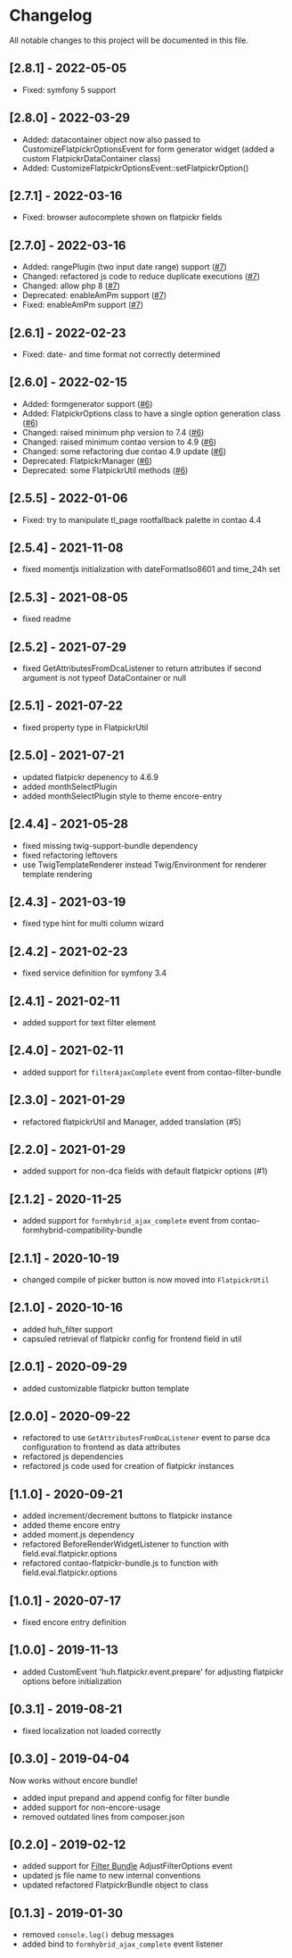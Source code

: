 # Changelog
All notable changes to this project will be documented in this file.

## [2.8.1] - 2022-05-05
- Fixed: symfony 5 support

## [2.8.0] - 2022-03-29
- Added: datacontainer object now also passed to CustomizeFlatpickrOptionsEvent for form generator widget (added a custom FlatpickrDataContainer class)
- Added: CustomizeFlatpickrOptionsEvent::setFlatpickrOption()

## [2.7.1] - 2022-03-16
- Fixed: browser autocomplete shown on flatpickr fields

## [2.7.0] - 2022-03-16
- Added: rangePlugin (two input date range) support ([#7])
- Changed: refactored js code to reduce duplicate executions ([#7])
- Changed: allow php 8 ([#7])
- Deprecated: enableAmPm support ([#7])
- Fixed: enableAmPm support ([#7])

## [2.6.1] - 2022-02-23
- Fixed: date- and time format not correctly determined

## [2.6.0] - 2022-02-15
- Added: formgenerator support ([#6])
- Added: FlatpickrOptions class to have a single option generation class ([#6])
- Changed: raised minimum php version to 7.4 ([#6])
- Changed: raised minimum contao version to 4.9 ([#6])
- Changed: some refactoring due contao 4.9 update ([#6])
- Deprecated: FlatpickrManager ([#6])
- Deprecated: some FlatpickrUtil methods ([#6])

## [2.5.5] - 2022-01-06
- Fixed: try to manipulate tl_page rootfallback palette in contao 4.4

## [2.5.4] - 2021-11-08
- fixed momentjs initialization with dateFormatIso8601 and time_24h set

## [2.5.3] - 2021-08-05
- fixed readme

## [2.5.2] - 2021-07-29
- fixed GetAttributesFromDcaListener to return attributes if second argument is not typeof DataContainer or null

## [2.5.1] - 2021-07-22
- fixed property type in FlatpickrUtil

## [2.5.0] - 2021-07-21
- updated flatpickr depenency to 4.6.9
- added monthSelectPlugin
- added monthSelectPlugin style to theme encore-entry

## [2.4.4] - 2021-05-28
- fixed missing twig-support-bundle dependency
- fixed refactoring leftovers
- use TwigTemplateRenderer instead Twig/Environment for renderer template rendering

## [2.4.3] - 2021-03-19
- fixed type hint for multi column wizard

## [2.4.2] - 2021-02-23
- fixed service definition for symfony 3.4

## [2.4.1] - 2021-02-11
- added support for text filter element

## [2.4.0] - 2021-02-11
- added support for `filterAjaxComplete` event from contao-filter-bundle

## [2.3.0] - 2021-01-29
- refactored flatpickrUtil and Manager, added translation (#5)

## [2.2.0] - 2021-01-29
- added support for non-dca fields with default flatpickr options (#1)

## [2.1.2] - 2020-11-25
- added support for `formhybrid_ajax_complete` event from contao-formhybrid-compatibility-bundle

## [2.1.1] - 2020-10-19
- changed compile of picker button is now moved into `FlatpickrUtil`

## [2.1.0] - 2020-10-16
- added huh_filter support
- capsuled retrieval of flatpickr config for frontend field in util

## [2.0.1] - 2020-09-29
- added customizable flatpickr button template

## [2.0.0] - 2020-09-22
- refactored to use `GetAttributesFromDcaListener` event to parse dca configuration to frontend as data attributes
- refactored js dependencies
- refactored js code used for creation of flatpickr instances

## [1.1.0] - 2020-09-21
- added increment/decrement buttons to flatpickr instance
- added theme encore entry
- added moment.js dependency
- refactored BeforeRenderWidgetListener to function with field.eval.flatpickr.options
- refactored contao-flatpickr-bundle.js to function with field.eval.flatpickr.options

## [1.0.1] - 2020-07-17
- fixed encore entry definition

## [1.0.0] - 2019-11-13

* added CustomEvent 'huh.flatpickr.event.prepare' for adjusting flatpickr options before initialization

## [0.3.1] - 2019-08-21

* fixed localization not loaded correctly

## [0.3.0] - 2019-04-04

Now works without encore bundle!

* added input prepand and append config for filter bundle
* added support for non-encore-usage
* removed outdated lines from composer.json

## [0.2.0] - 2019-02-12

* added support for [Filter Bundle](https://github.com/heimrichhannot/contao-filter-bundle) AdjustFilterOptions event
* updated js file name to new internal conventions
* updated refactored FlatpickrBundle object to class

## [0.1.3] - 2019-01-30

* removed `console.log()` debug messages
* added bind to `formhybrid_ajax_complete` event listener

[#7]: https://github.com/heimrichhannot/contao-flatpickr-bundle/pull/7
[#6]: https://github.com/heimrichhannot/contao-flatpickr-bundle/pull/6